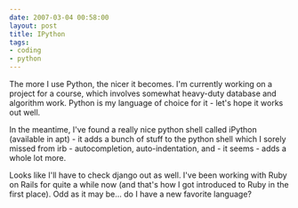 ```yaml
---
date: 2007-03-04 00:58:00
layout: post
title: IPython
tags:
- coding
- python
---
```


The more I use Python, the nicer it becomes. I'm currently working on a project
for a course, which involves somewhat heavy-duty database and algorithm work.
Python is my language of choice for it - let's hope it works out well.  
  
In the meantime, I've found a really nice python shell called iPython
(available in apt) - it adds a bunch of stuff to the python shell which I
sorely missed from irb - autocompletion, auto-indentation, and - it seems -
adds a whole lot more.  
  
Looks like I'll have to check django out as well. I've been working with Ruby
on Rails for quite a while now (and that's how I got introduced to Ruby in the
first place). Odd as it may be... do I have a new favorite language?

